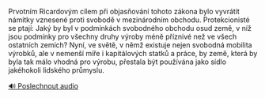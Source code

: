 
Prvotním Ricardovým cílem při objasňování tohoto zákona bylo vyvrátit námitky vznesené proti svobodě v mezinárodním obchodu. Protekcionisté se ptají: Jaký by byl v podmínkách svobodného obchodu osud země, v níž jsou podmínky pro všechny druhy výroby méně příznivé než ve všech ostatních zemích? Nyní, ve světě, v němž existuje nejen svobodná mobilita výrobků, ale v nemenší míře i kapitálových statků a práce, by země, která by byla tak málo vhodná pro výrobu, přestala být používána jako sídlo jakéhokoli lidského průmyslu.

[🔊 Poslechnout audio](/data/7-paragraphs/audio/chapter_36/para_005-Prvotnm-Ricardovm-clem-pi-objasovn-tohoto-z.mp3)
